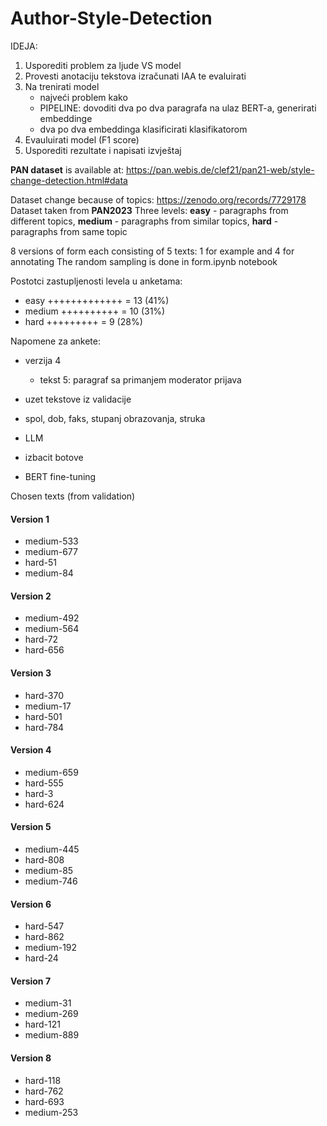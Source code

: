 # Author-Style-Detection

IDEJA:

1. Usporediti problem za ljude VS model
2. Provesti anotaciju tekstova izračunati IAA te evaluirati
3. Na trenirati model
   - najveći problem kako
   - PIPELINE: dovoditi dva po dva paragrafa na ulaz BERT-a, generirati embeddinge
   - dva po dva embeddinga klasificirati klasifikatorom
4. Evauluirati model (F1 score)
5. Usporediti rezultate i napisati izvještaj

**PAN dataset** is available at:
https://pan.webis.de/clef21/pan21-web/style-change-detection.html#data

Dataset change because of topics: https://zenodo.org/records/7729178
Dataset taken from **PAN2023**
Three levels: **easy** - paragraphs from different topics, **medium** - paragraphs from similar topics, **hard** - paragraphs from same topic

8 versions of form each consisting of 5 texts: 1 for example and 4 for annotating
The random sampling is done in form.ipynb notebook

Postotci zastupljenosti levela u anketama:

- easy +++++++++++++ = 13 (41%)
- medium ++++++++++ = 10 (31%)
- hard +++++++++ = 9 (28%)

Napomene za ankete:

- verzija 4

  - tekst 5: paragraf sa primanjem moderator prijava

- uzet tekstove iz validacije
- spol, dob, faks, stupanj obrazovanja, struka
- LLM
- izbacit botove
- BERT fine-tuning

Chosen texts (from validation)

#### Version 1

- medium-533
- medium-677
- hard-51
- medium-84

#### Version 2

- medium-492
- medium-564
- hard-72
- hard-656

#### Version 3

- hard-370
- medium-17
- hard-501
- hard-784

#### Version 4

- medium-659
- hard-555
- hard-3
- hard-624

#### Version 5

- medium-445
- hard-808
- medium-85
- medium-746

#### Version 6

- hard-547
- hard-862
- medium-192
- hard-24

#### Version 7

- medium-31
- medium-269
- hard-121
- medium-889

#### Version 8

- hard-118
- hard-762
- hard-693
- medium-253
